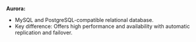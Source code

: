 **Aurora:**
        
*   MySQL and PostgreSQL-compatible relational database.
*   Key difference: Offers high performance and availability with automatic replication and failover.